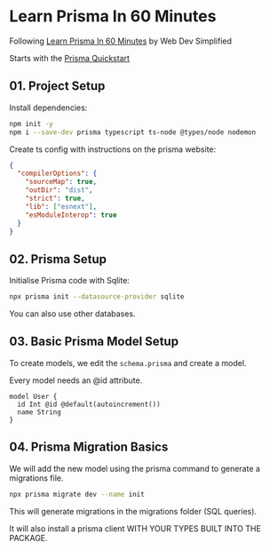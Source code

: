 # Learn Prisma In 60 Minutes

Following [Learn Prisma In 60 Minutes](https://youtu.be/RebA5J-rlwg) by Web Dev Simplified

Starts with the [Prisma Quickstart](https://www.prisma.io/docs/getting-started/quickstart)

## 01. Project Setup

Install dependencies:
```bash
npm init -y
npm i --save-dev prisma typescript ts-node @types/node nodemon
```

Create ts config with instructions on the prisma website:
```json
{
  "compilerOptions": {
    "sourceMap": true,
    "outDir": "dist",
    "strict": true,
    "lib": ["esnext"],
    "esModuleInterop": true
  }
}
```

## 02. Prisma Setup

Initialise Prisma code with Sqlite:
```bash
npx prisma init --datasource-provider sqlite
```

You can also use other databases.

## 03. Basic Prisma Model Setup

To create models, we edit the `schema.prisma` and create a model.

Every model needs an @id attribute.

```prisma
model User {
  id Int @id @default(autoincrement())
  name String
}
```

## 04. Prisma Migration Basics

We will add the new model using the prisma command to generate a migrations file.

```bash
npx prisma migrate dev --name init
```

This will generate migrations in the migrations folder (SQL queries).

It will also install a prisma client WITH YOUR TYPES BUILT INTO THE PACKAGE.

